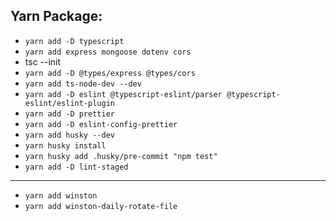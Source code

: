 ## Yarn Package:

- `yarn add -D typescript`
- `yarn add express mongoose dotenv cors`
- tsc --init
- `yarn add -D @types/express @types/cors`
- `yarn add ts-node-dev --dev`
- `yarn add -D eslint @typescript-eslint/parser @typescript-eslint/eslint-plugin`
- `yarn add -D prettier`
- `yarn add -D eslint-config-prettier`
- `yarn add husky --dev`
- `yarn husky install`
- `yarn husky add .husky/pre-commit "npm test"`
- `yarn add -D lint-staged`

---

- `yarn add winston`
- `yarn add winston-daily-rotate-file`
